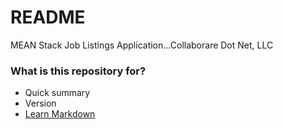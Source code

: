# README #

MEAN Stack Job Listings Application...Collaborare Dot Net, LLC

### What is this repository for? ###

* Quick summary
* Version
* [Learn Markdown](https://bitbucket.org/tutorials/markdowndemo)

